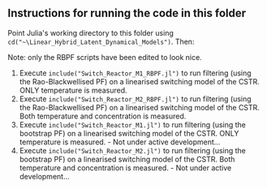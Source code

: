 ## Instructions for running the code in this folder

Point Julia's working directory to this folder using `cd("~\Linear_Hybrid_Latent_Dynamical_Models")`. Then:

Note: only the RBPF scripts have been edited to look nice.

1. Execute `include("Switch_Reactor_M1_RBPF.jl")` to run filtering (using the Rao-Blackwellised PF) on a linearised switching model of the CSTR. ONLY temperature is measured.
2. Execute `include("Switch_Reactor_M2_RBPF.jl")` to run filtering (using the Rao-Blackwellised PF) on a linearised switching model of the CSTR. Both temperature and concentration is measured.
3. Execute `include("Switch_Reactor_M1.jl")` to run filtering (using the bootstrap PF) on a linearised switching model of the CSTR. ONLY temperature is measured. - Not under active development...
4. Execute `include("Switch_Reactor_M2.jl")` to run filtering (using the bootstrap PF) on a linearised switching model of the CSTR. Both temperature and concentration is measured. - Not under active development...

